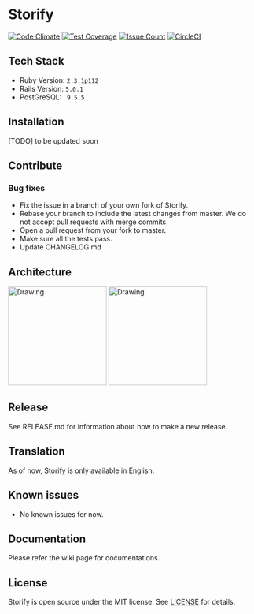 
# Storify
[![Code Climate](https://codeclimate.com/github/shivabhusal/storify/badges/gpa.svg)](https://codeclimate.com/github/shivabhusal/storify)
[![Test Coverage](https://codeclimate.com/github/shivabhusal/storify/badges/coverage.svg)](https://codeclimate.com/github/shivabhusal/storify/coverage)
[![Issue Count](https://codeclimate.com/github/shivabhusal/storify/badges/issue_count.svg)](https://codeclimate.com/github/shivabhusal/storify)
[![CircleCI](https://circleci.com/gh/shivabhusal/storify.svg?style=svg)](https://circleci.com/gh/shivabhusal/storify)
## Tech Stack
- Ruby Version: `2.3.1p112`
- Rails Version: `5.0.1`
- PostGreSQL: ` 9.5.5`
## Installation
 [TODO] to be updated soon
## Contribute
### Bug fixes

- Fix the issue in a branch of your own fork of Storify.
- Rebase your branch to include the latest changes from master. We do not accept pull requests with merge commits.
- Open a pull request from your fork to master.
- Make sure all the tests pass.
- Update CHANGELOG.md

## Architecture

<img src="./doc/initial_architecture.png" alt="Drawing" style="width: 200px;"/>
<img src="./doc/schema.png" alt="Drawing" style="width: 200px;"/>

## Release
See RELEASE.md for information about how to make a new release.
## Translation
As of now, Storify is only available in English.
## Known issues
- No known issues for now.
## Documentation
Please refer the wiki page for documentations.

## License

Storify is open source under the MIT license. See [LICENSE](LICENSE) for details.
